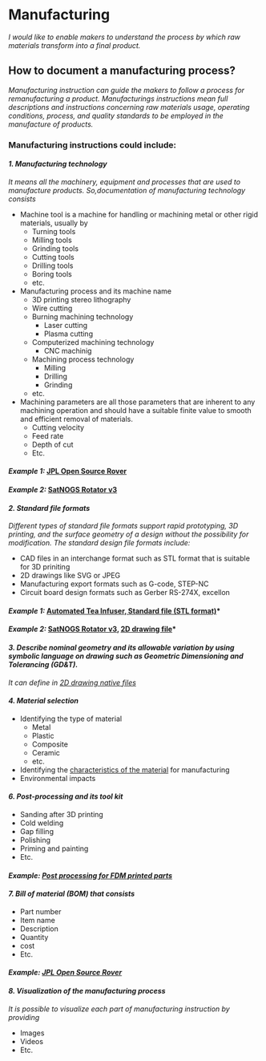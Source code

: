 # **Manufacturing**

*I would like to enable makers to understand the process by which raw materials transform into a final product.*

## **How to document a manufacturing process?**


*Manufacturing instruction can guide the makers to follow a process for remanufacturing a product. Manufacturings instructions mean full descriptions and instructions concerning raw materials usage, operating conditions, process, and quality standards to be employed in the manufacture of products.*


 ### **Manufacturing instructions could include:** 
 
 #### *1. Manufacturing technology*
 
 *It means all the machinery, equipment and processes that are used to manufacture products. So,documentation of manufacturing technology consists*

   - Machine tool is a machine for handling or machining metal or other rigid materials, usually by
     - Turning tools
     - Milling tools
     - Grinding tools
     - Cutting tools
     - Drilling tools
     - Boring tools
     - etc. 
  - Manufacturing process and its machine name  
     - 3D printing stereo lithography
     - Wire cutting
     - Burning machining technology 
       - Laser cutting
       - Plasma cutting
     - Computerized machining technology 
       - CNC machinig 
     - Machining process technology
       - Milling
       - Drilling
       - Grinding
     - etc.
   - Machining parameters are all those parameters that are inherent to any machining operation and should have a suitable finite value to smooth and efficient removal of materials.
     - Cutting velocity
     - Feed rate
     - Depth of cut
     - Etc.
   
   #### *Example 1:* [JPL Open Source Rover](https://github.com/nasa-jpl/open-source-rover/tree/master/mechanical/body_assembly#3-machiningfabrication)
   
   #### *Example 2:* [SatNOGS Rotator v3](https://wiki.satnogs.org/SatNOGS_Rotator_v3#Build_Sequence) 
   
#### *2. Standard file formats*

*Different types of standard file formats support rapid prototyping, 3D printing, and the surface geometry of a design without the possibility for modification. The standard design file formats include:*
 
  - CAD files in an interchange format such as STL format that is suitable for 3D priniting 
  - 2D drawings like SVG or JPEG
  - Manufacturing export formats such as G-code, STEP-NC
  - Circuit board design formats such as Gerber RS-274X, excellon 

#### *Example 1:* [Automated Tea Infuser, Standard file (STL format)](https://wikifactory.com/+fablabbratislava/automated-tea-infuser/contributions/3f2c490)*

#### *Example 2:* [SatNOGS Rotator v3](https://wiki.satnogs.org/SatNOGS_Rotator_v3#Specifications), [2D drawing file](https://wiki.satnogs.org/File:C1001.png)*

    
#### *3. Describe nominal geometry and its allowable variation by using symbolic language on drawing such as Geometric Dimensioning and Tolerancing (GD&T).*

 *It can define in [2D drawing native files](https://github.com/OPEN-NEXT/wp2.3_template/blob/main/Documentation/3.%20Design/Structural%20model/Mechanics/README.md#2-modelling-a-design-in-native-file-format)*


#### *4. Material selection*

 - Identifying the type of material
    - Metal
    - Plastic
    - Composite
    - Ceramic
    - etc.
- Identifying the [characteristics of the material](https://github.com/OPEN-NEXT/wp2.3_template/tree/main/Documentation/3.%20Design/Structural%20model/Mechanics#3-characteristics-of-the-materials) for manufacturing
- Environmental impacts  

#### *6. Post-processing and its tool kit*
 
   - Sanding after 3D printing
   - Cold welding
   - Gap filling
   - Polishing
   - Priming and painting
   - Etc. 
   
   #### *Example: [Post processing for FDM printed parts](https://www.3dhubs.com/knowledge-base/post-processing-fdm-printed-parts/#introduction)*
   
#### *7. Bill of material (BOM) that consists*

   - Part number
   - Item name
   - Description
   - Quantity
   - cost
   - Etc.

 #### *Example: [JPL Open Source Rover](https://github.com/nasa-jpl/open-source-rover/tree/master/bill_of_materials)*


#### *8. Visualization of the manufacturing process*

*It is possible to visualize each part of manufacturing instruction by providing*

- Images 
- Videos 
- Etc.

